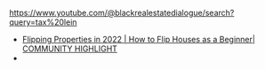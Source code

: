 https://www.youtube.com/@blackrealestatedialogue/search?query=tax%20lein

- [Flipping Properties in 2022 | How to Flip Houses as a Beginner| COMMUNITY HIGHLIGHT](https://youtu.be/GHVqDhmgSEY)
- 
